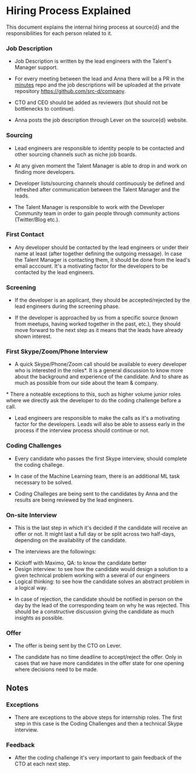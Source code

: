 # Hiring Process Explained

This document explains the internal hiring process at source{d} and the responsibilities for each person related to it.


### Job Description

- Job Description is written by the lead engineers with the Talent's Manager support. 

- For every meeting between the lead and Anna there will be a PR in the [minutes](https://github.com/src-d/minutes) repo and the job descriptions will be uploaded at the private repository https://github.com/src-d/company.

- CTO and CEO should be added as reviewers (but should not be bottlenecks to continue).

- Anna posts the job description through Lever on the source{d} website.

### Sourcing

- Lead engineers are responsible to identity people to be contacted and other sourcing channels such as niche job boards. 

- At any given moment the Talent Manager is able to drop in and work on finding more developers.

- Developer lists/sourcing channels should continuously be defined and refreshed after communication between the Talent Manager and the leads. 

- The Talent Manager is responsible to work with the Developer Community team in order to gain people through community actions (Twitter/Blog etc.). 

### First Contact

- Any developer should be contacted by the lead engineers or under their name at least (after together defining the outgoing message). In case the Talent Manager is contacting them, it should be done from the lead's email acccount. It's a motivating factor for the developers to be contacted by the lead engineers. 

### Screening

- If the developer is an applicant, they should be accepted/rejected by the lead engineers during the screening phase. 

- If the developer is approached by us from a specific source (known from meetups, having worked together in the past,  etc.), they should move forward to the next step as it means that the leads have already shown interest.

### First Skype/Zoom/Phone Interview

- A quick Skype/Phone/Zoom call should be available to every developer who is interested in the roles*. It is a general discussion to know more about the background and experience of the candidate. And to share as much as possible from our side about the team & company. 

\* There a noteable exceptions to this, such as higher volume junior roles where we directly ask the developer to do the coding challenge before a call. 

- Lead engineers are responsible to make the calls as it's a motivating factor for the developers. Leads will also be able to assess early in the process if the interview process should continue or not. 

### Coding Challenges 

- Every candidate who passes the first Skype interview, should complete the coding challege. 

- In case of the Machine Learning team, there is an additional ML task necessary to be solved.

- Coding Challeges are being sent to the candidates by Anna and the results are being reviewed by the lead engineers. 

### On-site Interview
 
- This is the last step in which it's  decided if the candidate will receive an offer or not. It might last a full day or be split across two half-days, depending on the availability of the candidate. 

- The interviews are the followings: 

* Kickoff with Maximo, QA: to know the candidate better
* Design interview: to see how the candidate would design a solution to a given technical problem working with a several of our engineers
* Logical thinking: to see how the candidate solves an abstract problem in a logical way.

- In case of rejection, the candidate should be notified in person on the day by the lead of the corresponding team on why he was rejected. This should be a constructive discussion giving the candidate as much insights as possible.

### Offer

- The offer is being sent by the CTO on Lever. 

- The candidate has no time deadline to accept/reject the offer. Only in cases that we have more candidates in the offer state for one opening where decisions need to be made. 

## Notes 

### Exceptions 

- There are exceptions to the above steps for internship roles. The first step in this case is the Coding Challenges and then a technical Skype interview. 
 
 ### Feedback

 - After the coding challenge it's very important to gain feedback of the CTO at each next step. 

